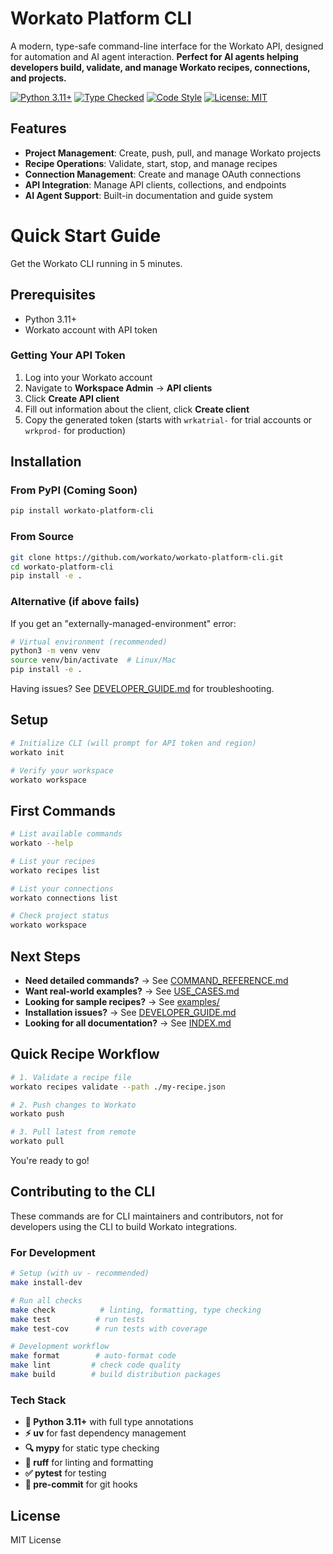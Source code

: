 # Workato Platform CLI

A modern, type-safe command-line interface for the Workato API, designed for automation and AI agent interaction. **Perfect for AI agents helping developers build, validate, and manage Workato recipes, connections, and projects.**

[![Python 3.11+](https://img.shields.io/badge/python-3.11+-blue.svg)](https://www.python.org/downloads/)
[![Type Checked](https://img.shields.io/badge/type--checked-mypy-blue.svg)](https://mypy.readthedocs.io/)
[![Code Style](https://img.shields.io/badge/code%20style-ruff-black.svg)](https://docs.astral.sh/ruff/)
[![License: MIT](https://img.shields.io/badge/License-MIT-yellow.svg)](https://opensource.org/licenses/MIT)

## Features

- **Project Management**: Create, push, pull, and manage Workato projects
- **Recipe Operations**: Validate, start, stop, and manage recipes
- **Connection Management**: Create and manage OAuth connections
- **API Integration**: Manage API clients, collections, and endpoints
- **AI Agent Support**: Built-in documentation and guide system

# Quick Start Guide

Get the Workato CLI running in 5 minutes.

## Prerequisites

- Python 3.11+
- Workato account with API token

### Getting Your API Token
1. Log into your Workato account
1. Navigate to **Workspace Admin** → **API clients**
1. Click **Create API client**
1. Fill out information about the client, click **Create client**
1. Copy the generated token (starts with `wrkatrial-` for trial accounts or `wrkprod-` for production)

## Installation

### From PyPI (Coming Soon)
```bash
pip install workato-platform-cli
```

### From Source
```bash
git clone https://github.com/workato/workato-platform-cli.git
cd workato-platform-cli
pip install -e .
```

### Alternative (if above fails)
If you get an "externally-managed-environment" error:

```bash
# Virtual environment (recommended)
python3 -m venv venv
source venv/bin/activate  # Linux/Mac
pip install -e .
```

Having issues? See [DEVELOPER_GUIDE.md](/docs/DEVELOPER_GUIDE.md) for troubleshooting.

## Setup

```bash
# Initialize CLI (will prompt for API token and region)
workato init

# Verify your workspace
workato workspace
```


## First Commands

```bash
# List available commands
workato --help

# List your recipes
workato recipes list

# List your connections
workato connections list

# Check project status
workato workspace
```

## Next Steps

- **Need detailed commands?** → See [COMMAND_REFERENCE.md](/docs/COMMAND_REFERENCE.md)
- **Want real-world examples?** → See [USE_CASES.md](/docs/USE_CASES.md)
- **Looking for sample recipes?** → See [examples/](/docs/examples/)
- **Installation issues?** → See [DEVELOPER_GUIDE.md](/docs/DEVELOPER_GUIDE.md)
- **Looking for all documentation?** → See [INDEX.md](/docs/INDEX.md)


## Quick Recipe Workflow

```bash
# 1. Validate a recipe file
workato recipes validate --path ./my-recipe.json

# 2. Push changes to Workato
workato push

# 3. Pull latest from remote
workato pull
```

You're ready to go!


## Contributing to the CLI

These commands are for CLI maintainers and contributors, not for developers using the CLI to build Workato integrations.

### For Development
```bash
# Setup (with uv - recommended)
make install-dev

# Run all checks
make check          # linting, formatting, type checking
make test          # run tests
make test-cov      # run tests with coverage

# Development workflow
make format        # auto-format code
make lint         # check code quality
make build        # build distribution packages
```


### Tech Stack
- **🐍 Python 3.11+** with full type annotations
- **⚡ uv** for fast dependency management
- **🔍 mypy** for static type checking
- **🧹 ruff** for linting and formatting
- **✅ pytest** for testing
- **🔧 pre-commit** for git hooks

## License

MIT License

